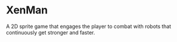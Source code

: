 # XenMan
A 2D sprite game that engages the player to combat with robots that continuously get stronger and faster.
